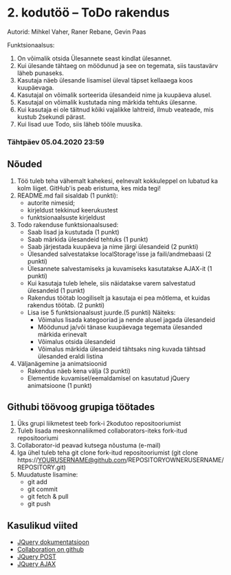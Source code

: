 
# 2. kodutöö – ToDo rakendus

Autorid: Mihkel Vaher, Raner Rebane, Gevin Paas

Funktsionaalsus: 
1) On võimalik otsida Ülesannete seast kindlat ülesannet.
2) Kui ülesande tähtaeg on möödunud ja see on tegemata, siis taustavärv läheb punaseks.
3) Kasutaja näeb ülesande lisamisel üleval täpset kellaaega koos kuupäevaga.
4) Kasutajal on võimalik sorteerida ülesandeid nime ja kuupäeva alusel.
5) Kasutajal on võimalik kustutada ning märkida tehtuks ülesanne.
6) Kui kasutaja ei ole täitnud kõiki vajalikke lahtreid, ilmub veateade, mis kustub 2sekundi pärast.
7) Kui lisad uue Todo, siis läheb tööle muusika.


### Tähtpäev 05.04.2020 23:59

## Nõuded

1. Töö tuleb teha vähemalt kahekesi, eelnevalt kokkuleppel on lubatud ka kolm liiget. GitHub'is peab eristuma, kes mida tegi!
1. README.md fail sisaldab (1 punkti):
    * autorite nimesid; 
    * kirjeldust tekkinud keerukustest
    * funktsionaalsuste kirjeldust
1. Todo rakenduse funktsionaalsused:   
    * Saab lisad ja kustutada (1 punkt)
    * Saab märkida ülesandeid tehtuks (1 punkt)
    * Saab järjestada kuupäeva ja nime järgi ülesandeid (2 punkti)
    * Ülesanded salvestatakse localStorage'isse ja faili/andmebaasi (2 punkti)
    * Ülesannete salvestamiseks ja kuvamiseks kasutatakse AJAX-it (1 punkti)
    * Kui kasutaja tuleb lehele, siis näidatakse varem salvestatud ülesandeid (1 punkt)
    * Rakendus töötab loogiliselt ja kasutaja ei pea mõtlema, et kuidas rakendus töötab. (2 punkti)
    * Lisa ise 5 funktsionaalsust juurde.(5 punkti)
      Näiteks: 
         * Võimalus lisada kategooriad ja nende alusel jagada ülesandeid
         * Möödunud ja/või tänase kuupäevaga tegemata ülesanded märkida erinevalt
         * Võimalus otsida ülesandeid
         * Võimalus märkida ülesandeid tähtsaks ning kuvada tähtsad ülesanded eraldi listina
1. Väljanägemine ja animatsioonid
    * Rakendus näeb kena välja (3 punkti)
    * Elementide kuvamisel/eemaldamisel on kasutatud jQuery animatsioone (1 punkt)


## Githubi töövoog grupiga töötades

1. Üks grupi liikmetest teeb fork-i 2kodutoo repositooriumist
2. Tuleb lisada meeskonnaliikmed collaborators-iteks fork-itud repositooriumi 
3. Collaborator-id peavad kutsega nõustuma (e-mail)
4. Iga ühel tuleb teha git clone fork-itud repositooriumist (git clone https://YOURUSERNAME@github.com/REPOSITORYOWNERUSERNAME/REPOSITORY.git)
5. Muudatuste lisamine:
     * git add
     * git commit
     * git fetch & pull
     * git push

## Kasulikud viited
* [JQuery dokumentatsioon](http://api.jquery.com)
* [Collaboration on github](https://github.com/eesrakenduste-arendamine-2019/2kodutoo/settings/collaboration)
* [JQuery POST](https://api.jquery.com/jquery.post/)
* [JQuery AJAX](http://api.jquery.com/jquery.ajax/)
